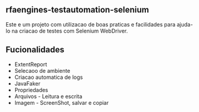 ## rfaengines-testautomation-selenium

Este e um projeto com utilizacao de boas praticas e facilidades para ajuda-lo na criacao de testes com Selenium WebDriver.

## Fucionalidades

* ExtentReport
* Selecaoo de ambiente
* Criacao automatica de logs
* JavaFaker
* Propriedades
* Arquivos - Leitura e escrita
* Imagem - ScreenShot, salvar e copiar
